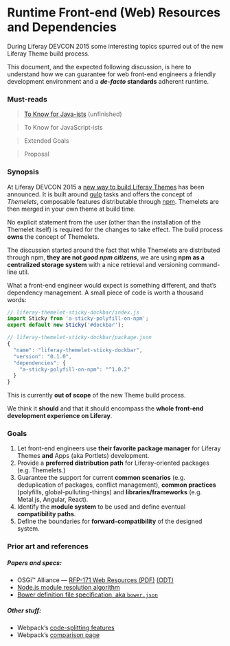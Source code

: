 # Runtime Front-end (Web) Resources and Dependencies

During Liferay DEVCON 2015 some interesting topics spurred out of the new Liferay Theme build process.

This document, and the expected following discussion, is here to understand how we can guarantee for web front-end engineers a friendly development environment and a **_de-facto_ standards** adherent runtime.

### Must-reads

> [To Know for Java-ists](To_know_for_javaists.md) (unfinished)

> To Know for JavaScript-ists

> Extended Goals

> Proposal

### Synopsis

At Liferay DEVCON 2015 a [new way to build Liferay Themes][ltt] has been announced. It is built around [gulp][gulp] tasks and offers the concept of *Themelets*, composable features distributable through [npm][npm]. Themelets are then merged in your own theme at build time.

No explicit statement from the user (other than the installation of the Themelet itself) is required for the changes to take effect. The build process **owns** the concept of Themelets.

The discussion started around the fact that while Themelets are distributed through npm, **they are not _good npm citizens_**, we are using **npm as a centralized storage system** with a nice retrieval and versioning command-line util.

What a front-end engineer would expect is something different, and that’s dependency management. A small piece of code is worth a thousand words:

```js
// liferay-themelet-sticky-dockbar/index.js
import Sticky from 'a-sticky-polyfill-on-npm';
export default new Sticky('#dockbar');

// liferay-themelet-sticky-dockbar/package.json
{
  "name": "liferay-themelet-sticky-dockbar",
  "version": "0.1.0",
  "dependencies": {
    "a-sticky-polyfill-on-npm": "^1.0.2"
  }
}
```

This is currently **out of scope** of the new Theme build process.

We think it **should** and that it should encompass the **whole front-end development experience on Liferay**.

[ltt]: https://www.npmjs.com/package/liferay-theme-tasks
[gulp]: http://gulpjs.com/
[npm]: https://www.npmjs.com/

### Goals

1. Let front-end engineers use **their favorite package manager** for Liferay Themes **and** Apps (aka Portlets) development.
2. Provide a **preferred distribution path** for Liferay-oriented packages (e.g. Themelets.)
3. Guarantee the support for current **common scenarios** (e.g. deduplication of packages, conflict management), **common practices** (polyfills, global-pulluting-things) and **libraries/frameworks** (e.g. Metal.js, Angular, React).
4. Identify the **module system** to be used and define eventual **compatibility paths**.
5. Define the boundaries for **forward-compatibility** of the designed system.

### Prior art and references

##### Papers and specs:

- OSGi™ Alliance — [RFP-171 Web Resources (PDF)][RFP-171-pdf] [(ODT)][RFP-171-odt]
- [Node.js module resolution algorithm](https://nodejs.org/api/modules.html)
- [Bower definition file specification, aka `bower.json`](https://github.com/bower/spec/blob/master/json.md)

[RFP-171-pdf]: https://github.com/osgi/design/raw/master/rfps/rfp-0171-Web-Resources.pdf
[RFP-171-odt]: https://github.com/osgi/design/raw/master/rfps/rfp-0171-Web-Resources.odt

##### Other stuff:

- Webpack’s [code-splitting features](https://webpack.github.io/docs/code-splitting.html)
- Webpack’s [comparison page](https://webpack.github.io/docs/comparison.html)
